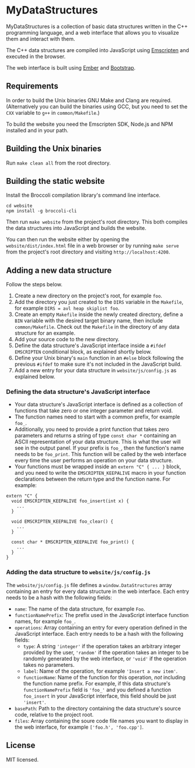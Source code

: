 MyDataStructures
================

MyDataStructures is a collection of basic data structures written in the C++ programming language, and a web interface that allows you to visualize them and interact with them.

The C++ data structures are compiled into JavaScript using [Emscripten](http://kripken.github.io/emscripten-site/) and executed in the browser.

The web interface is built using [Ember](http://emberjs.com) and [Bootstrap](http://getbootstrap.com).

Requirements
------------

In order to build the Unix binaries GNU Make and Clang are required. (Alternatively you can build the binaries using GCC, but you need to set the `CXX` variable to `g++` in `common/Makefile`.)

To build the website you need the Emscripten SDK, Node.js and NPM installed and in your path.

Building the Unix binaries
--------------------------

Run `make clean all` from the root directory.

Building the static website
---------------------------

Install the Broccoli compilation library's command line interface.

```
cd website
npm install -g broccoli-cli
```

Then run `make website` from the project's root directory. This both compiles the data structures into JavaScript and builds the website.

You can then run the website either by opening the `website/dist/index.html` file in a web browser or by running `make serve` from the project's root directory and visiting `http://localhost:4200`.

Adding a new data structure
---------------------------

Follow the steps below.

1. Create a new directory on the project's root, for example `foo`.
2. Add the directory you just created to the `DIRS` variable in the `Makefile`, for example `DIRS = avl heap skiplist foo`.
3. Create an empty `Makefile` inside the newly created directory, define a `BIN` variable with the desired target binary name, then include `common/Makefile`. Check out the `Makefile` in the directory of any data structure for an example.
4. Add your source code to the new directory.
5. Define the data structure's JavaScript interface inside a `#ifdef EMSCRIPTEN` conditional block, as explained shortly below.
6. Define your Unix binary's `main` function in an `#else` block following the previous `#ifdef` to make sure it's not included in the JavaScript build.
7. Add a new entry for your data structure in `website/js/config.js` as explained below.

### Defining the data structure's JavaScript interface ###

- Your data structure's JavaScript interface is defined as a collection of functions that take zero or one integer parameter and return void.
- The function names need to start with a common prefix, for example `foo_`.
- Additionally, you need to provide a print function that takes zero parameters and returns a string of type `const char *` containing an ASCII representation of your data structure. This is what the user will see in the output panel. If your prefix is `foo_`, then the function's name needs to be `foo_print`. This function will be called by the web interface every time the user performs an operation on your data structure.
- Your functions must be wrapped inside an `extern "C" { ... }` block, and you need to write the `EMSCRIPTEN_KEEPALIVE` macro in your function declarations between the return type and the function name. For example:
```
extern "C" {
  void EMSCRIPTEN_KEEPALIVE foo_insert(int x) {
    ...
  }

  void EMSCRIPTEN_KEEPALIVE foo_clear() {
    ...
  }

  const char * EMSCRIPTEN_KEEPALIVE foo_print() {
    ...
  }
}

```

### Adding the data structure to `website/js/config.js` ###

The `website/js/config.js` file defines a `window.DataStructures` array containing an entry for every data structure in the web interface. Each entry needs to be a hash with the following fields:
- `name`: The name of the data structure, for example `Foo`.
- `functionNamePrefix`: The prefix used in the JavaScript interface function names, for example `foo_`.
- `operations`: Array containing an entry for every operation defined in the JavaScript interface. Each entry needs to be a hash with the following fields:
  - `type`: A string `'integer'` if the operation takes an arbitrary integer provided by the user, `'random'` if the operation takes an integer to be randomly generated by the web interface, or `'void'` if the operation takes no parameters.
  - `label`: Name of the operation, for example `'Insert a new item'`.
  - `functionName`: Name of the function for this operation, *not* including the function name prefix. For example, if this data structure's `functionNamePrefix` field is `'foo_'` and you defined a function `foo_insert` in your JavaScript interface, this field should be just `'insert'`.
- `basePath`: Path to the directory containing the data structure's source code, relative to the project root.
- `files`: Array containing the soure code file names you want to display in the web interface, for example `['foo.h', 'foo.cpp']`.

License
-------

MIT licensed.
